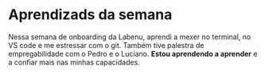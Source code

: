 # Aprendizads da semana

Nessa semana de onboarding da Labenu, aprendi a mexer no terminal, no VS code e me estressar com o git. Também tive palestra de empregabilidade com o Pedro e o Luciano. **Estou aprendendo a aprender** e a confiar mais nas minhas capacidades.
